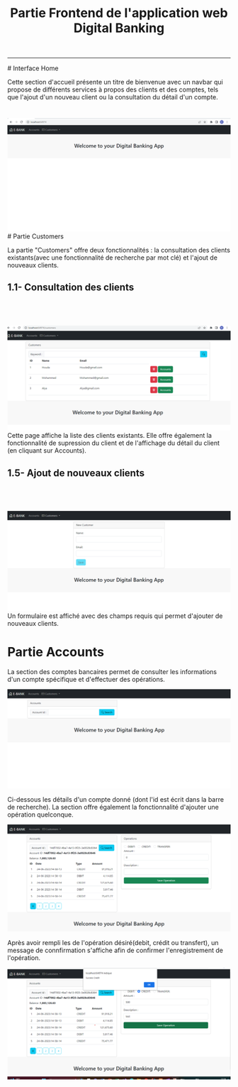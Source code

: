 <h1 align="center">Partie Frontend de l'application web Digital Banking</h1>
<br>
<hr>
# Interface Home

Cette section d'accueil présente un titre de bienvenue avec un navbar qui propose de différents services à propos des clients et des comptes, tels que l'ajout d'un nouveau client ou la consultation du détail d'un compte.
<br>
<h1></h1>
<img src="captures/home.png">
<br>
# Partie Customers

La partie "Customers" offre deux fonctionnalités : la consultation des clients existants(avec une fonctionnalité de recherche par mot clé) et l'ajout de nouveaux clients.

## 1.1- Consultation des clients

<br>
<h1></h1>
<img src="captures/consultation.png">
<br>
Cette page affiche la liste des clients existants. Elle offre également la fonctionnalité de supression du client et de l'affichage du détail du client (en cliquant sur Accounts).

## 1.5- Ajout de nouveaux clients
<br>
<h1></h1>
<img src="captures/newcust.png">
<br>
Un formulaire est affiché avec des champs requis qui permet d'ajouter de nouveaux clients.

# Partie Accounts
La section des comptes bancaires permet de consulter les informations d'un compte spécifique et d'effectuer des opérations.

<img src="captures/acc.png">

<br>

Ci-dessous les détails d'un compte donné (dont l'id est écrit dans la barre de recherche). La section offre également la fonctionnalité d'ajouter une opération quelconque.

<img src="captures/accdet.png">

<br>

Après avoir rempli les de l'opération désiré(debit, crédit ou transfert), un message de connfirmation s'affiche afin de confirmer l'enregistrement de l'opération.

<img src="captures/op.png">

<br>
